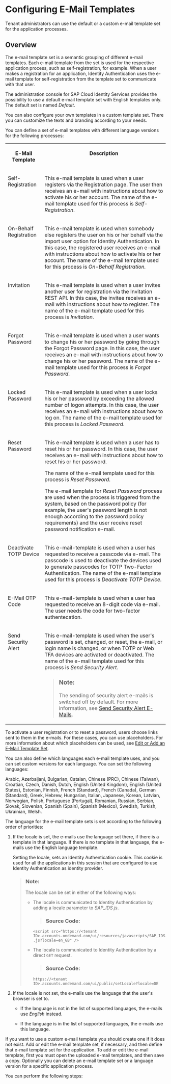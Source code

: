 <!-- loiob2afbcdccdf7410f8953e1e833e77de0 -->

# Configuring E-Mail Templates

Tenant administrators can use the default or a custom e-mail template set for the application processes.



## Overview

The e-mail template set is a semantic grouping of different e-mail templates. Each e-mail template from the set is used for the respective application process, such as self-registration, for example. When a user makes a registration for an application, Identity Authentication uses the e-mail template for self-registration from the template set to communicate with that user.

The administration console for SAP Cloud Identity Services provides the possibility to use a default e-mail template set with English templates only. The default set is named *Default*.

You can also configure your own templates in a custom template set. There you can customize the texts and branding according to your needs.

You can define a set of e-mail templates with different language versions for the following processes:


<table>
<tr>
<th valign="top">

E-Mail Template



</th>
<th valign="top">

Description



</th>
</tr>
<tr>
<td valign="top">

Self-Registration



</td>
<td valign="top">

This e-mail template is used when a user registers via the Registration page. The user then receives an e-mail with instructions about how to activate his or her account. The name of the e-mail template used for this process is *Self-Registration*.



</td>
</tr>
<tr>
<td valign="top">

On-Behalf Registration



</td>
<td valign="top">

This e-mail template is used when somebody else registers the user on his or her behalf via the import user option for Identity Authentication. In this case, the registered user receives an e-mail with instructions about how to activate his or her account. The name of the e-mail template used for this process is *On-Behalf Registration.* 



</td>
</tr>
<tr>
<td valign="top">

Invitation



</td>
<td valign="top">

This e-mail template is used when a user invites another user for registration via the Invitation REST API. In this case, the invitee receives an e-mail with instructions about how to register. The name of the e-mail template used for this process is *Invitation*.



</td>
</tr>
<tr>
<td valign="top">

Forgot Password



</td>
<td valign="top">

This e-mail template is used when a user wants to change his or her password by going through the Forgot Password page. In this case, the user receives an e-mail with instructions about how to change his or her password. The name of the e-mail template used for this process is *Forgot Password*.



</td>
</tr>
<tr>
<td valign="top">

Locked Password



</td>
<td valign="top">

This e-mail template is used when a user locks his or her password by exceeding the allowed number of logon attempts. In this case, the user receives an e-mail with instructions about how to log on. The name of the e-mail template used for this process is *Locked Password*.



</td>
</tr>
<tr>
<td valign="top">

Reset Password



</td>
<td valign="top">

This e-mail template is used when a user has to reset his or her password. In this case, the user receives an e-mail with instructions about how to reset his or her password.

The name of the e-mail template used for this process is *Reset Password*.

The e-mail template for *Reset Password* process are used when the process is triggered from the system, based on the password policy \(for example, the user's password length is not enough according to the password policy requirements\) and the user receive reset password notification e-mail.



</td>
</tr>
<tr>
<td valign="top">

Deactivate TOTP Device



</td>
<td valign="top">

This e-mail-template is used when a user has requested to receive a passcode via e-mail. The passcode is used to deactivate the devices used to generate passcodes for TOTP Two-Factor Authentication. The name of the e-mail template used for this process is *Deactivate TOTP Device*.



</td>
</tr>
<tr>
<td valign="top">

E-Mail OTP Code



</td>
<td valign="top">

This e-mail-template is used when a user has requested to receive an 8-digit code via e-mail. The user needs the code for two-factor authentecation.



</td>
</tr>
<tr>
<td valign="top">

Send Security Alert



</td>
<td valign="top">

This e-mail-template is used when the user's password is set, changed, or reset, the e-mail, or login name is changed, or when TOTP or Web TFA devices are activated or deactivated. The name of the e-mail template used for this process is *Send Security Alert*.

> ### Note:  
> The sending of security alert e-mails is switched off by default. For more information, see [Send Security Alert E-Mails](send-security-alert-e-mails-c977464.md).



</td>
</tr>
</table>

To activate a user registration or to reset a password, users choose links sent to them in the e-mails. For these cases, you can use placeholders. For more information about which placeholders can be used, see [Edit or Add an E-Mail Template Set](edit-or-add-an-e-mail-template-set-3c4f397.md).

You can also define which languages each e-mail template uses, and you can set custom versions for each language. You can set the following languages:

Arabic, Azerbaijani, Bulgarian, Catalan, Chinese \(PRC\), Chinese \(Taiwan\), Croatian, Czech, Danish, Dutch, English \(United Kingdom\), English \(United States\), Estonian, Finnish, French \(Standard\), French \(Canada\), German \(Standard\), Greek, Hebrew, Hungarian, Italian, Japanese, Korean, Latvian, Norwegian, Polish, Portuguese \(Portugal\), Romanian, Russian, Serbian, Slovak, Slovenian, Spanish \(Spain\), Spanish \(Mexico\), Swedish, Turkish, Ukrainian, Welsh.



The language for the e-mail template sets is set according to the following order of priorities:

1.  If the locale is set, the e-mails use the language set there, if there is a template in that language. If there is no template in that language, the e-mails use the English language template.

     

    Setting the locale, sets an Identity Authentication cookie. This cookie is used for all the applications in this session that are configured to use Identity Authentication as identity provider.

    > ### Note:  
    > The locale can be set in either of the following ways:
    > 
    > -   The locale is communicated to Identity Authentication by adding a locale parameter to *SAP\_IDS.js*.
    > 
    >     > ### Source Code:  
    > 
    >     `<script src="https://<tenant ID>.accounts.ondemand.com/ui/resources/javascripts/SAP_IDS.js?locale=en_GB" />` 
    > 
    > -   The locale is communicated to Identity Authentication by a direct `GET` request.
    > 
    >     > ### Source Code:  
    > 
    >     `https://<tenant ID>.accounts.ondemand.com/ui/public/setLocale?locale=DE`

2.  If the locale is not set, the e-mails use the language that the user's browser is set to.

    -   If the language is not in the list of supported languages, the e-mails use *English* instead.

    -   If the language is in the list of supported languages, the e-mails use this language.





If you want to use a custom e-mail template you should create one if it does not exist. Add or edit the e-mail template set, if necessary, and then define that e-mail template set for the application. To add or edit the e-mail template, first you must open the uploaded e-mail templates, and then save a copy. Optionally you can delete an e-mail template set or a language version for a specific application process.



You can perform the following steps:

